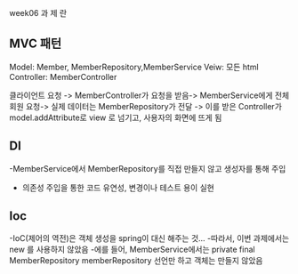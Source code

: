 week06 과 제 란
## MVC 패턴 
Model: Member, MemberRepository,MemberService
Veiw: 모든 html
Controller: MemberController 

클라이언트 요청 -> MemberController가 요청을 받음->
MemberService에게 전체 회원 요청-> 실제 데이터는 MemberRepository가 전달 -> 이를 받은 Controller가 model.addAttribute로 view 로 넘기고, 사용자의 화면에 뜨게 됨

## DI
-MemberService에서 MemberRepository를 직접 만들지 않고 생성자를 통해 주입
- 의존성 주입을 통한 코드 유연성, 변경이나 테스트 용이 실현 

## Ioc
-IoC(제어의 역전)은 객체 생성을 spring이 대신 해주는 것... 
-따라서, 이번 과제에서는 new 를 사용하지 않았음
-에를 들어, MemberService에서는
private final MemberRepository memberRepository 선언만 하고 객체는 만들지 않았음 
